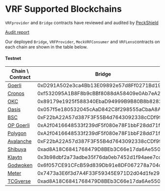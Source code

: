 <!--
order: 5
-->

# VRF Supported Blockchains

`VRFprovider` and `Bridge` contracts have reviewed and audited by [PeckShield](https://peckshield.com/)

[Audit report](https://github.com/bandprotocol/vrf-and-bridge-contracts/blob/master/audit/PeckShield-Audit-Report-Band-VRF-Bridge-v1.0.pdf)

Our deployed `Bridge`, `VRFProvider`, `MockVRFConsumer` and `VRFLens`contracts on each chain are shown in the table below.

#### Testnet

| Chain \ Contract                                     | Bridge                                     | VRFProvider                                | MockVRFConsumer                            | VRFLens                                    |
| ---------------------------------------------------- | ------------------------------------------ | ------------------------------------------ | ------------------------------------------ | ------------------------------------------ |
| [Goerli](https://goerli.etherscan.io)                | 0xD291A502e3ca4Bb13E09892e57d8Ff0271Bd198A | 0xBCA1F17f6c01FA81f214F0e11e76e85C2261188c | 0x6aFCBD05f4718B994a290cfF03547DDFFcd74E08 | 0x1Bd28e8b372F7ccF30cD3bCFfc68c5389d081e8F |
| [Cronos](https://testnet.cronoscan.com)              | 0xf532095A1B8F8b9cBBf8088dA58409e0Ab7eA2f8 | 0x4BB1773b0e784cFEc78C152b1F78c4B5Dcb9D12A | 0x6aFCBD05f4718B994a290cfF03547DDFFcd74E08 | 0x316fAFbf63Db4946Bb4BB0EBa4A24B19B002873B |
| [OKC](https://www.oklink.com/en/okc-test)            | 0x89179e1925f588340EbaD94999B9B80B8b828260 | 0xb9EB7Dc3E79Dc98E78ecd067064D77a2cB67401e | 0xbf59aA508bABFA3B112553E05b45dcdB21997891 | 0xb5FEc13F41088Da6d04BC03bAf19cA4547ddA8f0 |
| [Oasis](https://testnet.explorer.emerald.oasis.dev)  | 0x057f5e180532045cAaD842C8f298555aCbaA8ADf | 0x6c51E9a7680244F7ed20aeE24E7055D28DA91969 | 0x74865F64aCaF86cD8dfa0c185bE177085106C91a | 0x7ab59Df89803B1dB14813D5D8ef91cab4a0AA894 |
| [BSC](https://testnet.bscscan.com)                   | 0xF22bA22A57d387F3F55B4d7643092338cCDf99D5 | 0x72d1dFBb367326DFCd919B9E52755AB3687126B4 | 0x7f38DF2403c0E767662B5ABB09e4c86A8FDD1869 | 0x3C79bc00b7238Fa4eEF7372E4AB8bD802B8337b0 |
| [OP Goerli](https://goerli-optimism.etherscan.io)    | 0xA2f0416648533f239dF5f080e78F1bbF28dd71f1 | 0xABde7B7A97D532E01bf988d39Ce1638A56c9b2b0 | 0xE2f7Cf77DF70af8e92FF69B8Ffc92585C307a358 | 0x14919325f2d97a05d146b7b4c9374b265e722f00 |
| [Polygon](https://mumbai.polygonscan.com)            | 0xA2f0416648533f239dF5f080e78F1bbF28dd71f1 | 0x1Fe0730b68263e6aDc6552861a5f3F31272b085f | 0xFb4d5252ca8FAFaE3Fe8718a9eE8bcF72266589F | 0x0b590C537608d121F8e46c2b366f5d22EC942c0f |
| [Avalanche](https://testnet.snowtrace.io)            | 0xF22bA22A57d387F3F55B4d7643092338cCDf99D5 | 0x16665448a08f68D82215CCFdceF88A9ba1589Ae7 | 0xE2f7Cf77DF70af8e92FF69B8Ffc92585C307a358 | 0xABde7B7A97D532E01bf988d39Ce1638A56c9b2b0 |
| [Shibuya](https://blockscout.com/shibuya)            | 0xad8A18C6841768479D8BEb3C66e17da6Ae550E6f | 0x14919325f2d97a05d146b7b4c9374b265e722f00 | 0x6e876b4Ed458af275Eb049a3f89BF0909618d154 | 0x04A1e422614A952989B2612989192E5d9CfB7F27 |
| [Klaytn](https://baobab.scope.klaytn.com/)           | 0x3b98dbf2a73adbe35f76da0eb7452d1f94aee7cd | 0xf1f3554b6f46d8f172c89836fbed1ea8551eabad | 0xfe14D69FCb6A5CA87f60a8538A3401730f3920eB | 0x6e876b4ed458af275eb049a3f89bf0909618d154 |
| [Godwoken](https://gw-explorer.nervosdao.community/) | 0x6f057CE91CFcB59d839Db91e8DF067278a704cb8 | 0xF1F3554b6f46D8f172c89836FBeD1ea8551eabad | 0xE2f7Cf77DF70af8e92FF69B8Ffc92585C307a358 | 0x3ffBc08b878D489fec0c80fa65C9B3933B361764 |
| [Meter](https://scan-warringstakes.meter.io/)        | 0x7473a3E6f3d7A4F33F59345E971D2d04d1fe299F | 0x1cF350DA842D4816c2978691D93e4670EEd7e10D | 0xc67742F1C028C15Cd3Fa585f7C790aE95815BB03 | 0x078c327F9e0F157492983EAe00bda730134F9d66 |
| [TCGverse](http://20.78.2.231:4000)                  | 0xad8A18C6841768479D8BEb3C66e17da6Ae550E6f | 0xF22bA22A57d387F3F55B4d7643092338cCDf99D5 | 0xD291A502e3ca4Bb13E09892e57d8Ff0271Bd198A | 0x3B98dBF2a73aDbe35F76dA0eb7452D1f94aEE7CD |
